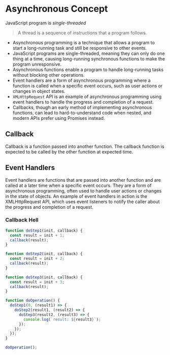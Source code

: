 # Asynchronous Concept

JavaScript program is *single-threaded*

>  A thread is a sequence of instructions that a program follows.



- Asynchronous programming is a technique that allows a program to start a long-running task and still be responsive to other events.
- JavaScript programs are single-threaded, meaning they can only do one thing at a time, causing long-running synchronous functions to make the program unresponsive.
- Asynchronous functions enable a program to handle long-running tasks without blocking other operations.
- Event handlers are a form of asynchronous programming where a function is called when a specific event occurs, such as user actions or changes in object states.
- `XMLHttpRequest` API is an example of asynchronous programming using event handlers to handle the progress and completion of a request.
- Callbacks, though an early method of implementing asynchronous functions, can lead to hard-to-understand code when nested, and modern APIs prefer using Promises instead.

## Callback

Callback is a function passed into another function. The callback function is expected to be called by the other function at expected time.


## Event Handlers

Event handlers are functions that are passed into another function and are called at a later time when a specific event occurs. They are a form of asynchronous programming, often used to handle user actions or changes in the state of objects. An example of event handlers in action is the XMLHttpRequest API, which uses event listeners to notify the caller about the progress and completion of a request.


### Callback Hell

```js
function doStep1(init, callback) {
  const result = init + 1;
  callback(result);
}

function doStep2(init, callback) {
  const result = init + 2;
  callback(result);
}

function doStep3(init, callback) {
  const result = init + 3;
  callback(result);
}

function doOperation() {
  doStep1(0, (result1) => {
    doStep2(result1, (result2) => {
      doStep3(result2, (result3) => {
        console.log(`result: ${result3}`);
      });
    });
  });
}

doOperation();
```
